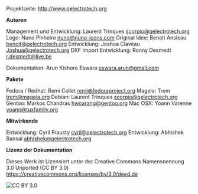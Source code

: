 Projektseite:  http://www.qelectrotech.org

**Autoren**

Management und Entwicklung: Laurent Trinques scorpio@qelectrotech.org
Logo: Nuno Pinheiro nuno@nuno-icons.com
Original Idee: Benoit Ansieau benoit@qelectrotech.org
Entwicklung: Joshua Claveau Joshua@qelectrotech.org
DXF Import Entwicklung: Ronny Desmedt r.desmedt@live.be

Dokumentation: Arun Kishore Eswara eswara.arun@gmail.com

**Pakete**

Fedora / Redhat: Remi Collet remi@fedoraproject.org
Mageia: Trem trem@mageia.org
Debian: Laurent Trinques scorpio@qelectrotech.org
Gentoo: Markos Chandras hwoarang@gentoo.org
Mac OSX: Yoann Varenne yoann@tuxfamily.org

**Mitwirkende**	

Entwicklung: Cyril Frausty cyril@qelectrotech.org
Entwicklung: Abhishek Bansal abhishek@qelectrotech.org

**Lizenz der Dokumentation**

Dieses Werk ist Lizensiert unter der Creative Commons Namensnennung 3.0 Unported (CC BY 3.0) https://creativecommons.org/licenses/by/3.0/deed.de

![CC BY 3.0](http://download.tuxfamily.org/qet/joshua/html/graphics/license.png)

